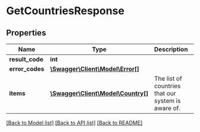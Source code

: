 # GetCountriesResponse

## Properties
Name | Type | Description | Notes
------------ | ------------- | ------------- | -------------
**result_code** | **int** |  | 
**error_codes** | [**\Swagger\Client\Model\Error[]**](Error.md) |  | 
**items** | [**\Swagger\Client\Model\Country[]**](Country.md) | The list of countries that our system is aware of. | 

[[Back to Model list]](../README.md#documentation-for-models) [[Back to API list]](../README.md#documentation-for-api-endpoints) [[Back to README]](../README.md)


